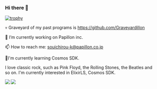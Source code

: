 ### Hi there 👋

[![trophy](https://github-profile-trophy.vercel.app/?username=Papillon6814)](https://github.com/Papillon6814/github-profile-trophy)

<!--
**Papillon6814/Papillon6814** is a ✨ _special_ ✨ repository because its `README.md` (this file) appears on your GitHub profile.

Here are some ideas to get you started:

- 🔭 I’m currently working on ...
- 🌱 I’m currently learning ...
- 👯 I’m looking to collaborate on ...
- 🤔 I’m looking for help with ...
- 💬 Ask me about ...
- 📫 How to reach me: ...
- 😄 Pronouns: ...
- ⚡ Fun fact: ...
-->

💀 Graveyard of my past programs is https://github.com/Graveyardillon

🔭 I’m currently working on Papillon inc.

📫 How to reach me: souichirou-k@papillon.co.jp

🌱I'm currently learning Cosmos SDK.

I love classic rock, such as Pink Floyd, the Rolling Stones, the Beatles and so on. I'm currently interested in ElixirLS, Cosmos SDK.

<a href="https://github.com/Papillon6814/github-readme-stats">
  <img align="left" src="https://github-readme-stats.vercel.app/api?username=Papillon6814&count_private=true&show_icons=true" />
</a>
<a href="https://github.com/Papillon6814/github-readme-stats">
  <img align="left" src="https://github-readme-stats.vercel.app/api/top-langs/?username=Papillon6814" />
</a>

